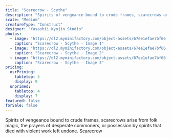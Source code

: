 ```yaml
---
title: "Scarecrow - Scythe"
description: "Spirits of vengeance bound to crude frames, scarecrows arise from folk magic, the prayers of desperate commoners, or possession by spirits that died with violent work left undone. Scarecrow"
scale: "Medium"
creatureType: "Construct"
designer: "Yasashii Kyojin Studio"
photos:
  - image: "https://dl2.myminifactory.com/object-assets/67ee1efae7bf66.72449792/images/720X720-Scarecrow_04_PS.jpg"
    caption: "Scarecrow - Scythe - Image 1"
  - image: "https://dl2.myminifactory.com/object-assets/67ee1efae7bf66.72449792/images/720X720-Scarecrow_04_C.jpg"
    caption: "Scarecrow - Scythe - Image 2"
  - image: "https://dl2.myminifactory.com/object-assets/67ee1efae7bf66.72449792/images/720X720-Scarecrow_04_SCALE.jpg"
    caption: "Scarecrow - Scythe - Image 3"
pricing:
  osrPriming:
    tabletop: 5
    display: 9
  unprimed:
    tabletop: 4
    display: 7
featured: false
forSale: false
---
```


Spirits of vengeance bound to crude frames, scarecrows arise from folk magic, the prayers of desperate commoners, or possession by spirits that died with violent work left undone. Scarecrow